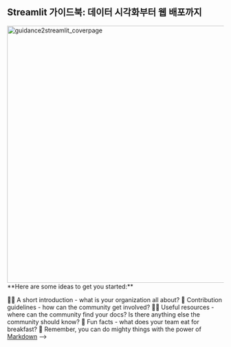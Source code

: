 ## Streamlit 가이드북: 데이터 시각화부터 웹 배포까지
<img width="596" alt="guidance2streamlit_coverpage" src="https://github.com/Streamlit-Guide-Web-App-Development/.github/assets/54128055/a2425409-e09b-4133-9dd9-785e2d94fdf1">
**Here are some ideas to get you started:**

🙋‍♀️ A short introduction - what is your organization all about?
🌈 Contribution guidelines - how can the community get involved?
👩‍💻 Useful resources - where can the community find your docs? Is there anything else the community should know?
🍿 Fun facts - what does your team eat for breakfast?
🧙 Remember, you can do mighty things with the power of [Markdown](https://docs.github.com/github/writing-on-github/getting-started-with-writing-and-formatting-on-github/basic-writing-and-formatting-syntax)
-->

